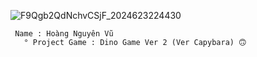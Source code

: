 ![F9Qgb2QdNchvCSjF_2024623224430](https://github.com/user-attachments/assets/3a8d96d9-5607-47e0-bf0b-83c9ccea9170)


     Name : Hoàng Nguyên Vũ
       ° Project Game : Dino Game Ver 2 (Ver Capybara) 🙃
          

